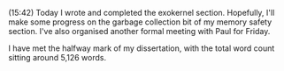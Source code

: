 (15:42)
Today I wrote and completed the exokernel section. Hopefully, I'll make some progress on the garbage collection bit of my memory safety section. I've also organised another formal meeting with Paul for Friday.

I have met the halfway mark of my dissertation, with the total word count sitting around 5,126 words.